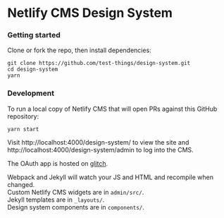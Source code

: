 # Netlify CMS Design System

### Getting started

Clone or fork the repo, then install dependencies:

```shell
git clone https://github.com/test-things/design-system.git
cd design-system
yarn
```

### Development

To run a local copy of Netlify CMS that will open PRs against this GitHub repository:

```shell
yarn start
```

Visit http://localhost:4000/design-system/ to view the site and http://localhost:4000/design-system/admin to log into the CMS.

The OAuth app is hosted on [glitch](https://glitch.com/edit/#!/netlifycms-auth).

Webpack and Jekyll will watch your JS and HTML and recompile when changed.  
Custom Netlify CMS widgets are in `admin/src/`.  
Jekyll templates are in `_layouts/`.  
Design system components are in `components/`.

